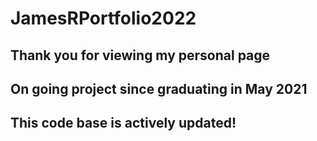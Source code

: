# JamesRPortfolio2022 ## 

## Thank you for viewing my personal page ##

## On going project since graduating in May 2021 ##

## This code base is actively updated! ## 
